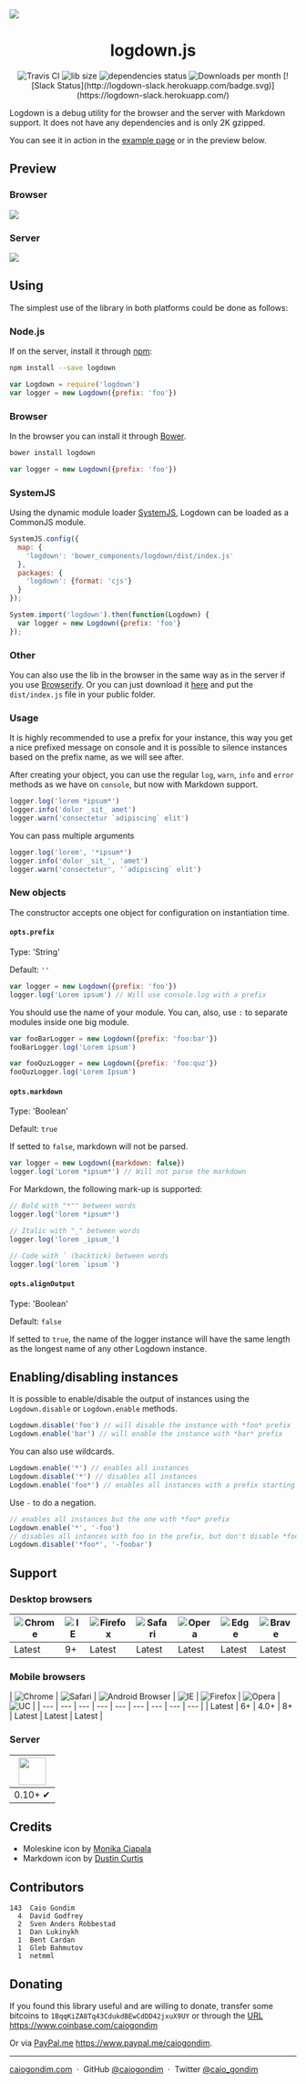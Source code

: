 <img src="http://rawgit.com/caiogondim/logdown.js/master/img/icon.svg">

<h1 align="center">logdown.js</h1>

<div align="center">
<img src="http://travis-ci.org/caiogondim/logdown.js.svg?branch=master" alt="Travis CI"> <img src="http://img.badgesize.io/caiogondim/logdown.js/master/dist/index.js?compression=gzip" alt="lib size"> <img src="https://david-dm.org/caiogondim/logdown.js/status.svg" alt="dependencies status"> <img src="http://img.shields.io/npm/dm/logdown.svg" alt="Downloads per month"> [![Slack Status](http://logdown-slack.herokuapp.com/badge.svg)](https://logdown-slack.herokuapp.com/)
</div>

Logdown is a debug utility for the browser and the server with Markdown support.
It does not have any dependencies and is only 2K gzipped.

You can see it in action in the [example page](//caiogondim.github.io/logdown.js)
or in the preview below.


## Preview

### Browser
<img src="http://rawgit.com/caiogondim/logdown.js/master/img/browser-preview.gif">

### Server
<img src="http://rawgit.com/caiogondim/logdown.js/master/img/node-preview.gif">


## Using

The simplest use of the library in both platforms could be done as follows:

### Node.js

If on the server, install it through [npm](https://www.npmjs.com/):

```bash
npm install --save logdown
```

```js
var Logdown = require('logdown')
var logger = new Logdown({prefix: 'foo'})
```

### Browser

In the browser you can install it through [Bower](http://bower.io).

```bash
bower install logdown
```

```js
var logger = new Logdown({prefix: 'foo'})
```

### SystemJS

Using the dynamic module loader [SystemJS](https://github.com/systemjs/systemjs), Logdown can be loaded as a CommonJS module.

```js
SystemJS.config({
  map: {
    'logdown': 'bower_components/logdown/dist/index.js'
  },
  packages: {
    'logdown': {format: 'cjs'}
  }
});
```

```js
System.import('logdown').then(function(Logdown) {
  var logger = new Logdown({prefix: 'foo'}
});
```

### Other

You can also use the lib in the browser in the same way as in the server if you
use [Browserify](http://browserify.org/). Or you can just download it
[here](https://github.com/caiogondim/logdown.js/archive/master.zip) and put the
`dist/index.js` file in your public folder.

### Usage

It is highly recommended to use a prefix for your instance, this way you get a nice prefixed message on console and it is possible to silence instances based on the prefix name, as we will see after.

After creating your object, you can use the regular `log`, `warn`, `info` and `error` methods as we have on `console`, but now with Markdown support.

```js
logger.log('lorem *ipsum*')
logger.info('dolor _sit_ amet')
logger.warn('consectetur `adipiscing` elit')
```

You can pass multiple arguments

```js
logger.log('lorem', '*ipsum*')
logger.info('dolor _sit_', 'amet')
logger.warn('consectetur', '`adipiscing` elit')
```

### New objects

The constructor accepts one object for configuration on instantiation time.

#### `opts.prefix`

Type: 'String'

Default: `''`

```js
var logger = new Logdown({prefix: 'foo'})
logger.log('Lorem ipsum') // Will use console.log with a prefix
```

You should use the name of your module.
You can, also, use `:` to separate modules inside one big module.

```js
var fooBarLogger = new Logdown({prefix: 'foo:bar'})
fooBarLogger.log('Lorem ipsum')

var fooQuzLogger = new Logdown({prefix: 'foo:quz'})
fooQuzLogger.log('Lorem Ipsum')
```

#### `opts.markdown`

Type: 'Boolean'

Default: `true`

If setted to `false`, markdown will not be parsed.

```js
var logger = new Logdown({markdown: false})
logger.log('Lorem *ipsum*') // Will not parse the markdown
```

For Markdown, the following mark-up is supported:

```js
// Bold with "*"" between words
logger.log('lorem *ipsum*')

// Italic with "_" between words
logger.log('lorem _ipsum_')

// Code with ` (backtick) between words
logger.log('lorem `ipsum`')
```

#### `opts.alignOutput`

Type: 'Boolean'

Default: `false`

If setted to `true`, the name of the logger instance will have the same length as the longest name of any other Logdown instance.

## Enabling/disabling instances

It is possible to enable/disable the output of instances using the
`Logdown.disable` or `Logdown.enable` methods.

```js
Logdown.disable('foo') // will disable the instance with *foo* prefix
Logdown.enable('bar') // will enable the instance with *bar* prefix
```

You can also use wildcards.

```js
Logdown.enable('*') // enables all instances
Logdown.disable('*') // disables all instances
Logdown.enable('foo*') // enables all instances with a prefix starting with *foo*
```

Use `-` to do a negation.

```js
// enables all instances but the one with *foo* prefix
Logdown.enable('*', '-foo')
// disables all intances with foo in the prefix, but don't disable *foobar*
Logdown.disable('*foo*', '-foobar')
```


## Support

### Desktop browsers

| ![Chrome](https://raw.github.com/alrra/browser-logos/master/chrome/chrome_48x48.png) | ![IE](https://raw.github.com/alrra/browser-logos/master/internet-explorer/internet-explorer_48x48.png) | ![Firefox](https://raw.github.com/alrra/browser-logos/master/firefox/firefox_48x48.png) | ![Safari](https://raw.github.com/alrra/browser-logos/master/safari/safari_48x48.png) | ![Opera](https://raw.github.com/alrra/browser-logos/master/opera/opera_48x48.png) |  ![Edge](https://raw.github.com/alrra/browser-logos/master/edge/edge_48x48.png) |  ![Brave](https://raw.github.com/alrra/browser-logos/master/brave/brave_48x48.png) |
| --- | --- | --- | --- | --- | --- | --- |
| Latest | 9+ | Latest | Latest | Latest | Latest | Latest |

### Mobile browsers

| ![Chrome](https://raw.github.com/alrra/browser-logos/master/chrome/chrome_48x48.png) | ![Safari](https://raw.github.com/alrra/browser-logos/master/safari-ios/safari-ios_48x48.png) | ![Android Browser](https://raw.github.com/alrra/browser-logos/master/android/android_48x48.png) | ![IE](https://raw.github.com/alrra/browser-logos/master/internet-explorer/internet-explorer_48x48.png) | ![Firefox](https://raw.github.com/alrra/browser-logos/master/firefox/firefox_48x48.png) |  ![Opera](https://raw.github.com/alrra/browser-logos/master/opera/opera_48x48.png) | ![UC](https://raw.github.com/alrra/browser-logos/master/uc/uc_48x48.png) |
| --- | --- | --- | --- | --- | --- | --- | --- | --- |
| Latest | 6+ | 4.0+ | 8+ | Latest | Latest | Latest |

### Server

| <a href="https://nodejs.org"><img height=48 src="https://raw.githubusercontent.com/caiogondim/javascript-server-side-logos/master/node.js/standard/454x128.png"></a> |
| --- |
| 0.10+ ✔ |


## Credits
- Moleskine icon by [Monika Ciapala](http://thenounproject.com/merdesign/)
- Markdown icon by [Dustin Curtis](https://github.com/dcurtis/markdown-mark)


## Contributors

```
143  Caio Gondim
  4  David Godfrey
  2  Sven Anders Robbestad
  1  Dan Lukinykh
  1  Bent Cardan
  1  Gleb Bahmutov
  1  netmml
```

## Donating

If you found this library useful and are willing to donate, transfer some
bitcoins to `1BqqKiZA8Tq43CdukdBEwCdDD42jxuX9UY` or through the
[URL](https://www.coinbase.com/caiogondim) https://www.coinbase.com/caiogondim

Or via [PayPal.me](https://www.paypal.me/caiogondim) https://www.paypal.me/caiogondim.

---

[caiogondim.com](https://caiogondim.com) &nbsp;&middot;&nbsp;
GitHub [@caiogondim](https://github.com/caiogondim) &nbsp;&middot;&nbsp;
Twitter [@caio_gondim](https://twitter.com/caio_gondim)
